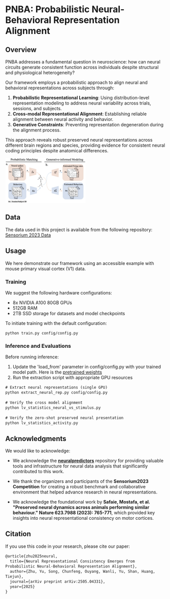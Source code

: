 # PNBA: Probabilistic Neural-Behavioral Representation Alignment

## Overview

PNBA addresses a fundamental question in neuroscience: how can neural circuits generate consistent function across individuals despite structural and physiological heterogeneity?

Our framework employs a probabilistic approach to align neural and behavioral representations across subjects through:

1. **Probabilistic Representational Learning**: Using distribution-level representation modeling to address neural variability across trials, sessions, and subjects.
2. **Cross-modal Representational Alignment**: Establishing reliable alignment between neural activity and behavior.
3. **Generative Constraints**: Preventing representation degeneration during the alignment process.

This approach reveals robust preserved neural representations across different brain regions and species, providing evidence for consistent neural coding principles despite anatomical differences.

<img src="assets/method.jpg" alt="PNBA Framework Overview" width="50%" />

## Data

The data used in this project is available from the following repository:
[Sensorium 2023 Data](https://gin.g-node.org/pollytur/sensorium_2023_data/src/798ba8ad041d8f0f0ce879af396d52c7238c2730)

## Usage
We here demonstrate our framework using an accessible example with mouse primary visual cortex (V1) data.

### Training

We suggest the following hardware configurations:

- 8x NVIDIA A100 80GB GPUs
- 512GB RAM 
- 2TB SSD storage for datasets and model checkpoints

To initiate training with the default configuration:
```
python train.py config/config.py
```

### Inference and Evaluations
Before running inference:

1. Update the 'load_from' parameter in config/config.py with your trained model path. Here is the [pretrained weights](https://drive.google.com/file/d/1aV3AXVjm1Gdt1zs7Dt1qaHf8PRxVsCBv/view?usp=drive_link)
2. Run the extraction script with appropriate GPU resources

```
# Extract neural representations (single GPU)
python extract_neural_rep.py config/config.py

# Verify the cross model alignment
python lv_statistics_neural_vs_stimulus.py

# Verify the zero-shot preserved neural presentation
python lv_statistics_activity.py
```

## Acknowledgments

We would like to acknowledge:

- We acknowledge the [**neuralpredictors**](https://github.com/sinzlab/neuralpredictors) repository for providing valuable tools and infrastructure for neural data analysis that significantly contributed to this work.

- We thank the organizers and participants of the **Sensorium2023 Competition** for creating a robust benchmark and collaborative environment that helped advance research in neural representations.

- We acknowledge the foundational work by **Safaie, Mostafa, et al. "Preserved neural dynamics across animals performing similar behaviour." Nature 623.7988 (2023): 765-771**,  which provided key insights into neural representational consistency on motor cortices.

## Citation
If you use this code in your research, please cite our paper:

```
@article{zhu2025neural,
  title={Neural Representational Consistency Emerges from Probabilistic Neural-Behavioral Representation Alignment},
  author={Zhu, Yu, Song, Chunfeng, Ouyang, Wanli, Yu, Shan, Huang, Tiejun},
  journal={arXiv preprint arXiv:2505.04331},
  year={2025}
}
```
